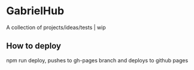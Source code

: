 # GabrielHub

A collection of projects/ideas/tests | wip

## How to deploy

npm run deploy, pushes to gh-pages branch and deploys to github pages
